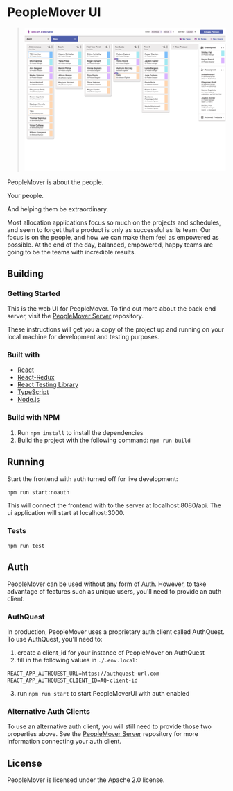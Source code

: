 # PeopleMover UI

> ![sample image](./src/LandingPage/LandingPageImage.svg)

PeopleMover is about the people.

Your people.

And helping them be extraordinary.

Most allocation applications focus so much on the projects and schedules, and seem to forget that a product is only as
successful as its team. Our focus is on the people, and how we can make them feel as empowered as possible. At the end
of the day, balanced, empowered, happy teams are going to be the teams with incredible results.

## Building

### Getting Started
This is the web UI for PeopleMover. To find out more about the back-end server, visit the [PeopleMover Server](https://github.com/FordLabs/PeopleMover) repository.

These instructions will get you a copy of the project up and running on your local machine for development and testing purposes.

### Built with
* [React](https://reactjs.org/)
* [React-Redux](https://react-redux.js.org/)
* [React Testing Library](https://github.com/testing-library/react-testing-library)
* [TypeScript](https://www.typescriptlang.org/)
* [Node.js](https://nodejs.org/en/)

### Build with NPM
1. Run `npm install` to install the dependencies
2. Build the project with the following command: `npm run build`

## Running
Start the frontend with auth turned off for live development:
```
npm run start:noauth
```
This will connect the frontend with to the server at localhost:8080/api.
The ui application will start at localhost:3000.

### Tests

```
npm run test
```

## Auth
PeopleMover can be used without any form of Auth. However, to take advantage of features such as unique users, you'll
need to provide an auth client.

### AuthQuest
In production, PeopleMover uses a proprietary auth client called AuthQuest. To use AuthQuest, you'll need to:
1. create a client_id for your instance of PeopleMover on AuthQuest
2. fill in the following values in `./.env.local`:
```
REACT_APP_AUTHQUEST_URL=https://authquest-url.com
REACT_APP_AUTHQUEST_CLIENT_ID=AQ-client-id
```
3. run `npm run start` to start PeopleMoverUI with auth enabled

### Alternative Auth Clients
To use an alternative auth client, you will still need to provide those two properties above.
See the [PeopleMover Server](https://github.com/FordLabs/PeopleMover) repository for more information connecting your auth client.

## License

PeopleMover is licensed under the Apache 2.0 license.
